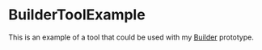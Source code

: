 # BuilderToolExample

This is an example of a tool that could be used with my [Builder](https://github.com/elegantchaos/Builder) prototype.
